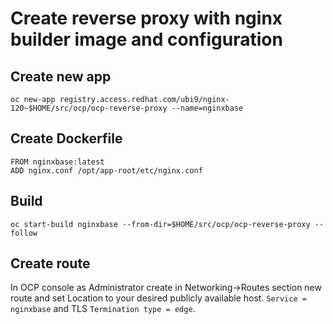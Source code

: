 # Create reverse proxy with nginx builder image and configuration

## Create new app
```
oc new-app registry.access.redhat.com/ubi9/nginx-120~$HOME/src/ocp/ocp-reverse-proxy --name=nginxbase
```

## Create Dockerfile
```
FROM nginxbase:latest
ADD nginx.conf /opt/app-root/etc/nginx.conf
```

## Build 
```
oc start-build nginxbase --from-dir=$HOME/src/ocp/ocp-reverse-proxy --follow
```
## Create route

In OCP console as Administrator create in Networking->Routes section new route and set Location to your desired publicly available host. ```Service = nginxbase``` and TLS ```Termination type = edge```.


